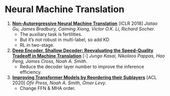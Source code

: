 # Neural Machine Translation

1. [**Non-Autoregressive Neural Machine Translation**](https://github.com/iofu728/PaperRead/blob/master/paper/NLP/NMT/NoAutoregressiveNMT.pdf) [ICLR 2018] _Jiatao Gu, James Bradbury, Caiming Xiong, Victor O.K. Li, Richard Socher_.
   - The auxiliary task is fertilities.
   - But it’s not robust in multi-label, so add KD
   - RL in two-stage.
2. [**Deep Encoder, Shallow Decoder: Reevaluating the Speed-Quality Tradeoff in Machine Translation**](https://github.com/iofu728/PaperRead/blob/master/paper/NLP/NMT/DeepEncoderShallowDecoder.pdf) [-] _Jungo Kasai, Nikolaos Pappas, Hao Peng, James Cross, Noah A. Smith_.
   - Reduce the decoder layer number to improve the inference efficiency.
3. [**Improving Transformer Models by Reordering their Sublayers**](https://github.com/iofu728/PaperRead/blob/master/paper/NLP/NMT/Sandwich.pdf) [ACL 2020] _Ofir Press, Noah A. Smith, Omer Levy_.
   - Change FFN & MHA order.
